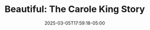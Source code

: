 ---
title: "Beautiful: The Carole King Story"
Theatre: Alhambra Theatre & Dining
Venue: Alhambra Theatre
Season: 2025
date: 2025-03-05T17:59:18-05:00
opening_date: 2025-04-03
closing_date: 2025-05-11
showtimes:
  - 2025-04-03 12:00:00
  - 2025-04-03 18:00:00
  - 2025-04-04 17:45:00
  - 2025-04-05 12:00:00
  - 2025-04-05 18:00:00
  - 2025-04-06 12:00:00
  - 2025-04-06 18:00:00
  - 2025-04-08 18:00:00
  - 2025-04-09 18:00:00
  - 2025-04-10 18:00:00
  - 2025-04-11 18:00:00
  - 2025-04-12 12:00:00
  - 2025-04-12 18:00:00
  - 2025-04-13 12:00:00
  - 2025-04-13 18:00:00
  - 2025-04-15 18:00:00
  - 2025-04-16 18:00:00
  - 2025-04-17 18:00:00
  - 2025-04-18 18:00:00
  - 2025-04-19 12:00:00
  - 2025-04-19 18:00:00
  - 2025-04-20 12:00:00
  - 2025-04-22 18:00:00
  - 2025-04-23 18:00:00
  - 2025-04-25 18:00:00
  - 2025-04-26 12:00:00
  - 2025-04-26 18:00:00
  - 2025-04-27 12:00:00
  - 2025-04-27 18:00:00
  - 2025-04-29 18:00:00
  - 2025-04-30 18:00:00
  - 2025-05-01 18:00:00
  - 2025-05-02 18:00:00
  - 2025-05-03 12:00:00
  - 2025-05-03 18:00:00
  - 2025-05-04 12:00:00
  - 2025-05-04 18:00:00
  - 2025-05-06 18:00:00
  - 2025-05-07 18:00:00
  - 2025-05-08 18:00:00
  - 2025-05-09 18:00:00
  - 2025-05-10 12:00:00
  - 2025-05-10 18:00:00
  - 2025-05-11 12:00:00
  - 2025-05-11 18:00:00
featured_image: 
featured_image_alt: 
featured_image_caption: 
featured_image_attr: 
featured_image_attr_link: 
program:
Website: 
Tickets: 
show_details: 
cast:
crew:
orchestra:
genres: 
Description: 
---